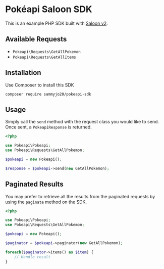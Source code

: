 # Pokéapi Saloon SDK

This is an example PHP SDK built with [Saloon v2](https://github.com/saloonphp/saloon).

## Available Requests
- `Pokeapi\Requests\GetAllPokemon`
- `Pokeapi\Requests\GetAllItems`

## Installation

Use Composer to install this SDK

```
composer require sammyjo20/pokeapi-sdk
```

## Usage

Simply call the `send` method with the request class you would like to send. Once sent, a `PokeapiResponse` is returned.

```php
<?php

use Pokeapi\Pokeapi;
use Pokeapi\Requests\GetAllPokemon;

$pokeapi = new Pokeapi();

$response = $pokeapi->send(new GetAllPokemon);
```

## Paginated Results
You may prefer to retrieve all the results from the paginated requests by using the `paginate` method on the SDK.

```php
<?php

use Pokeapi\Pokeapi;
use Pokeapi\Requests\GetAllPokemon;

$pokeapi = new Pokeapi();

$paginator = $pokeapi->paginator(new GetAllPokemon);

foreach($paginator->items() as $item) {
    // Handle result
}
```
